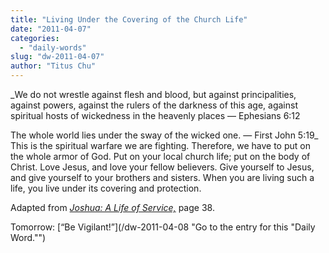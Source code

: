 ```yaml
---
title: "Living Under the Covering of the Church Life"
date: "2011-04-07"
categories: 
  - "daily-words"
slug: "dw-2011-04-07"
author: "Titus Chu"
---
```


_We do not wrestle against flesh and blood, but against principalities, against powers, against the rulers of the darkness of this age, against spiritual hosts of wickedness in the heavenly places — Ephesians 6:12

The whole world lies under the sway of the wicked one. — First John 5:19_ This is the spiritual warfare we are fighting. Therefore, we have to put on the whole armor of God. Put on your local church life; put on the body of Christ. Love Jesus, and love your fellow believers. Give yourself to Jesus, and give yourself to your brothers and sisters. When you are living such a life, you live under its covering and protection.

Adapted from _[Joshua: A Life of Service,](/book-joshua "Go to the listing for this book.")_ page 38.

Tomorrow: [“Be Vigilant!”](/dw-2011-04-08 "Go to the entry for this "Daily Word."")
